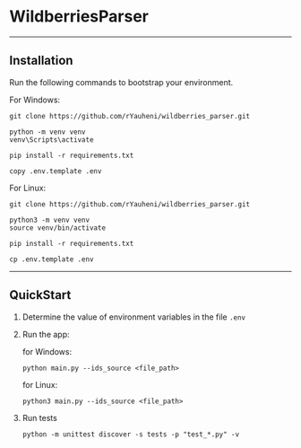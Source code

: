 # WildberriesParser
___

## Installation

Run the following commands to bootstrap your environment.

For Windows:

```commandline
git clone https://github.com/rYauheni/wildberries_parser.git

python -m venv venv
venv\Scripts\activate

pip install -r requirements.txt

copy .env.template .env

```

For Linux:

```commandline
git clone https://github.com/rYauheni/wildberries_parser.git

python3 -m venv venv
source venv/bin/activate

pip install -r requirements.txt

cp .env.template .env
```

___

## QuickStart

1. Determine the value of environment variables in the file `.env`

2. Run the app:

   for Windows:

   ```commandline
   python main.py --ids_source <file_path>
   ```

   for Linux:

   ```commandline
   python3 main.py --ids_source <file_path>
   ```

3. Run tests
   ```commandline
   python -m unittest discover -s tests -p "test_*.py" -v
   ```